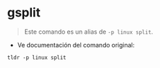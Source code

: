 # gsplit

> Este comando es un alias de `-p linux split`.

- Ve documentación del comando original:

`tldr -p linux split`
